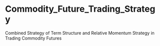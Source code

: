 # Commodity_Future_Trading_Strategy
Combined Strategy of Term Structure and Relative Momentum Strategy in Trading Commodity Futures 
